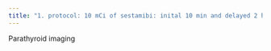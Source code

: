 ```yaml
---
title: "1. protocol: 10 mCi of sestamibi: inital 10 min and delayed 2 hour images  2. False positive: thyroid adenoma  3. ectopic parathyroid gland in the mediastinum  4."
---
```

Parathyroid imaging

